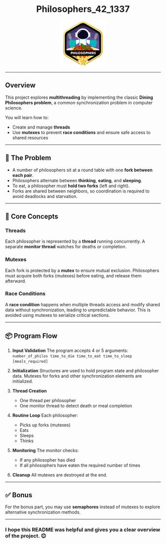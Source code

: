 

<h1 align="center">Philosophers_42_1337 </h1>
<p align="center">
  <a href="https://github.com//zainabait/Philosophers">
    <img src="https://raw.githubusercontent.com/zainabait/1337_badges/refs/heads/master/philosophersm.png" alt="42 Badge">
  </a>
</p>


---

## Overview

This project explores **multithreading** by implementing the classic **Dining Philosophers problem**, a common synchronization problem in computer science.

You will learn how to:

* Create and manage **threads**
* Use **mutexes** to prevent **race conditions** and ensure safe access to shared resources

---

## 🧠 The Problem

* A number of philosophers sit at a round table with one **fork between each pair**.
* Philosophers alternate between **thinking**, **eating**, and **sleeping**.
* To eat, a philosopher must **hold two forks** (left and right).
* Forks are shared between neighbors, so coordination is required to avoid deadlocks and starvation.

---

## 🧵 Core Concepts

### Threads

Each philosopher is represented by a **thread** running concurrently. A separate **monitor thread** watches for deaths or completion.

### Mutexes

Each fork is protected by a **mutex** to ensure mutual exclusion. Philosophers must acquire both forks (mutexes) before eating, and release them afterward.

### Race Conditions

A **race condition** happens when multiple threads access and modify shared data without synchronization, leading to unpredictable behavior.
This is avoided using mutexes to serialize critical sections.

---

## 📦 Program Flow

1. **Input Validation**
   The program accepts 4 or 5 arguments:
   `number_of_philos time_to_die time_to_eat time_to_sleep [meals_required]`

2. **Initialization**
   Structures are used to hold program state and philosopher data. Mutexes for forks and other synchronization elements are initialized.

3. **Thread Creation**

   * One thread per philosopher
   * One monitor thread to detect death or meal completion

4. **Routine Loop**
   Each philosopher:

   * Picks up forks (mutexes)
   * Eats
   * Sleeps
   * Thinks

5. **Monitoring**
   The monitor checks:

   * If any philosopher has died
   * If all philosophers have eaten the required number of times

6. **Cleanup**
   All mutexes are destroyed at the end.

---

## ✅ Bonus

For the bonus part, you may use **semaphores** instead of mutexes to explore alternative synchronization methods.

---


### I hope this README was helpful and gives you a clear overview of the project. 😊

